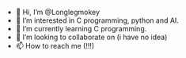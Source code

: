 - 👋 Hi, I’m @Longlegmokey
- 👀 I’m interested in C programming, python and AI.
- 🌱 I’m currently learning C programming.
- 💞️ I’m looking to collaborate on (i have no idea)
- 📫 How to reach me (!!!)

<!---
Longlegmokey/Longlegmokey is a ✨ special ✨ repository because its `README.md` (this file) appears on your GitHub profile.
You can click the Preview link to take a look at your changes.
--->
